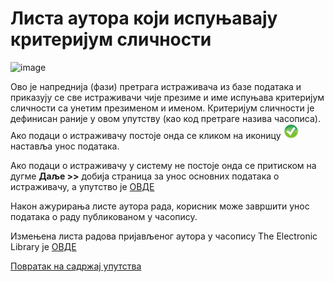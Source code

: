 # Листа аутора који испуњавају критеријум сличности 

![image](https://user-images.githubusercontent.com/29538544/148262511-f8387e26-d4f6-417b-9717-37f1852b201c.png)

Ово је напреднија (фази) претрага истраживача из базе података и приказују се све истраживачи чије презиме и име испуњава критеријум сличности са унетим презименом и именом. Критеријум сличности је дефинисан раније у овом упутству (као код претраге назива часописа). Ако подаци о истраживачу постоје онда се кликом на иконицу ![image](../../images/pick24.png) наставља унос података.
 
Ако подаци о истраживачу у систему не постоје онда се  притиском на дугме **Даље >>** добија страница за унос основних података о истраживачу, а упутство је [ОВДЕ](podaciOautoru.md)

Након ажурирања листе аутора рада, корисник може завршити унос података о раду публикованом у часопису. 

Измењена листа радова пријављеног аутора у часопису The Electronic Library је [ОВДЕ](prikazRadovaUčasopisu.md)

[Повратак на садржај упутства](../../uputstvo.md#садржај)
